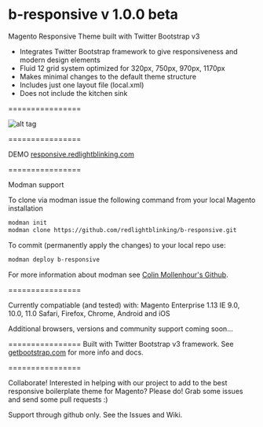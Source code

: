 b-responsive v 1.0.0 beta
================

Magento Responsive Theme built with Twitter Bootstrap v3

<ul>
<li>Integrates Twitter Bootstrap framework to give responsiveness and modern design elements</li>
<li>Fluid 12 grid system optimized for 320px, 750px, 970px, 1170px</li>
<li>Makes minimal changes to the default theme structure</li>
<li>Includes just one layout file (local.xml)</li>
<li>Does not include the kitchen sink</li>
</ul>
================

![alt tag](http://www.redlightblinking.com/wp-content/uploads/2013/12/boostrap-responsive.png)

================

DEMO
<a href="http://responsive.redlightblinking.com/" target="_blank">responsive.redlightblinking.com</a>

================

Modman support

To clone via modman issue the following command from your local Magento installation

```bash
modman init
modman clone https://github.com/redlightblinking/b-responsive.git
```

To commit (permanently apply the changes) to your local repo use:

```bash
modman deploy b-responsive
```

For more information about modman see [Colin Mollenhour's Github](https://github.com/colinmollenhour/modman).

================


Currently compatiable (and tested) with:
Magento Enterprise 1.13
IE 9.0, 10.0, 11.0
Safari, Firefox, Chrome, Android and iOS

Additional browsers, versions and community support coming soon...

================
Built with Twitter Bootstrap v3 framework. See <a href="http://getbootstrap.com" target="_blank">getbootstrap.com</a> for more info and docs.

================

Collaborate! Interested in helping with our project to add to the best responsive boilerplate theme for Magento?
Please do! Grab some issues and send some pull requests :)

Support through github only. See the Issues and Wiki.
